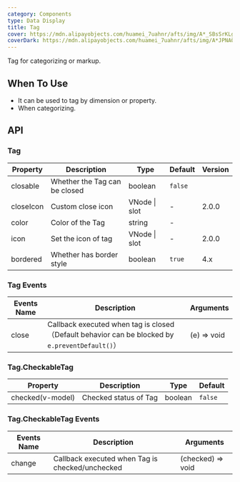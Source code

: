 ```yaml
---
category: Components
type: Data Display
title: Tag
cover: https://mdn.alipayobjects.com/huamei_7uahnr/afts/img/A*_SBsSrKLg00AAAAAAAAAAAAADrJ8AQ/original
coverDark: https://mdn.alipayobjects.com/huamei_7uahnr/afts/img/A*JPNAQYrVkYkAAAAAAAAAAAAADrJ8AQ/original
---
```


Tag for categorizing or markup.

## When To Use

- It can be used to tag by dimension or property.
- When categorizing.

## API

### Tag

| Property  | Description                   | Type          | Default | Version |
| --------- | ----------------------------- | ------------- | ------- | ------- |
| closable  | Whether the Tag can be closed | boolean       | `false` |         |
| closeIcon | Custom close icon             | VNode \| slot | -       | 2.0.0   |
| color     | Color of the Tag              | string        | -       |         |
| icon      | Set the icon of tag           | VNode \| slot | -       | 2.0.0   |
| bordered  | Whether has border style      | boolean       | `true`  | 4.x     |

### Tag Events

| Events Name | Description | Arguments |
| --- | --- | --- |
| close | Callback executed when tag is closed（Default behavior can be blocked by `e.preventDefault()`） | (e) => void |

### Tag.CheckableTag

| Property         | Description           | Type    | Default |
| ---------------- | --------------------- | ------- | ------- |
| checked(v-model) | Checked status of Tag | boolean | `false` |

### Tag.CheckableTag Events

| Events Name | Description                                     | Arguments         |
| ----------- | ----------------------------------------------- | ----------------- |
| change      | Callback executed when Tag is checked/unchecked | (checked) => void |
